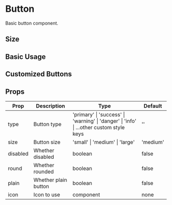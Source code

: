 # Button

Basic button component.

## Size

<demo vue="ui/button/size.vue" />

## Basic Usage

<demo vue="ui/button/basic.vue" />

## Customized Buttons

<demo vue="ui/button/more.vue" />

## Props

| Prop     | Description          | Type                                                                                    | Default  |
| -------- | -------------------- | --------------------------------------------------------------------------------------- | -------- |
| type     | Button type          | 'primary' \| 'success' \| 'warning' \| 'danger' \| 'info' \| ...other custom style keys | ''       |
| size     | Button size          | 'small' \| 'medium' \| 'large'                                                          | 'medium' |
| disabled | Whether disabled     | boolean                                                                                 | false    |
| round    | Whether rounded      | boolean                                                                                 | false    |
| plain    | Whether plain button | boolean                                                                                 | false    |
| icon     | Icon to use          | component                                                                               | none     |
